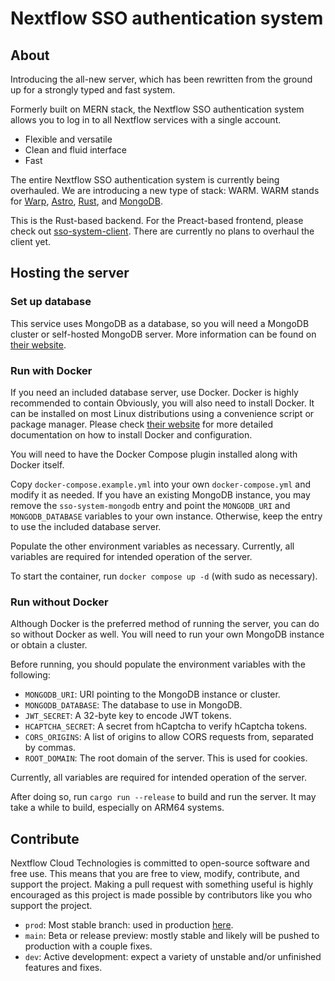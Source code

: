 # Nextflow SSO authentication system

## About
Introducing the all-new server, which has been rewritten from the ground up for a strongly typed and fast system.

Formerly built on MERN stack, the Nextflow SSO authentication system allows you to log in to all Nextflow services with a single account.
* Flexible and versatile
* Clean and fluid interface
* Fast

The entire Nextflow SSO authentication system is currently being overhauled. We are introducing a new type of stack: WARM. WARM stands for [Warp](https://crates.io/crates/warp), [Astro](https://astro.build), [Rust](https://rust-lang.org), and [MongoDB](https://mongodb.com). 

This is the Rust-based backend. For the Preact-based frontend, please check out [sso-system-client](https://github.com/Nextflow-Cloud/sso-system-client). There are currently no plans to overhaul the client yet. 

## Hosting the server

### Set up database
This service uses MongoDB as a database, so you will need a MongoDB cluster or self-hosted MongoDB server. More information can be found on [their website](https://mongodb.com/).

### Run with Docker
If you need an included database server, use Docker. Docker is highly recommended to contain Obviously, you will also need to install Docker. It can be installed on most Linux distributions using a convenience script or package manager. Please check [their website](https://docs.docker.com/engine/install/) for more detailed documentation on how to install Docker and configuration.

You will need to have the Docker Compose plugin installed along with Docker itself.

Copy `docker-compose.example.yml` into your own `docker-compose.yml` and modify it as needed. If you have an existing MongoDB instance, you may remove the `sso-system-mongodb` entry and point the `MONGODB_URI` and `MONGODB_DATABASE` variables to your own instance. Otherwise, keep the entry to use the included database server.

Populate the other environment variables as necessary. Currently, all variables are required for intended operation of the server.

To start the container, run `docker compose up -d` (with sudo as necessary).

### Run without Docker 
Although Docker is the preferred method of running the server, you can do so without Docker as well. You will need to run your own MongoDB instance or obtain a cluster. 

Before running, you should populate the environment variables with the following:
* `MONGODB_URI`: URI pointing to the MongoDB instance or cluster.
* `MONGODB_DATABASE`: The database to use in MongoDB.
* `JWT_SECRET`: A 32-byte key to encode JWT tokens.
* `HCAPTCHA_SECRET`: A secret from hCaptcha to verify hCaptcha tokens.
* `CORS_ORIGINS`: A list of origins to allow CORS requests from, separated by commas.
* `ROOT_DOMAIN`: The root domain of the server. This is used for cookies.

Currently, all variables are required for intended operation of the server.

After doing so, run `cargo run --release` to build and run the server. It may take a while to build, especially on ARM64 systems.

## Contribute
Nextflow Cloud Technologies is committed to open-source software and free use. This means that you are free to view, modify, contribute, and support the project. Making a pull request with something useful is highly encouraged as this project is made possible by contributors like you who support the project.

* `prod`: Most stable branch: used in production [here](https://sso.nextflow.cloud). 
* `main`: Beta or release preview: mostly stable and likely will be pushed to production with a couple fixes.
* `dev`: Active development: expect a variety of unstable and/or unfinished features and fixes.
